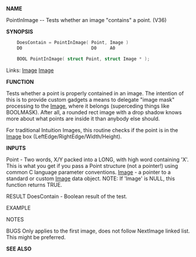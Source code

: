
**NAME**

PointInImage -- Tests whether an image &#034;contains&#034; a point. (V36)

**SYNOPSIS**

```c
    DoesContain = PointInImage( Point, Image )
    D0                          D0     A0

    BOOL PointInImage( struct Point, struct Image * );

```
Links: [Image](_00D4.md) [Image](_00D4.md) 

**FUNCTION**

Tests whether a point is properly contained in an image.
The intention of this is to provide custom gadgets a means
to delegate &#034;image mask&#034; processing to the [Image](_00D4.md), where
it belongs (superceding things like BOOLMASK).  After all,
a rounded rect image with a drop shadow knows more about
what points are inside it than anybody else should.

For traditional Intuition Images, this routine checks if
the point is in the [Image](_00D4.md) box (LeftEdge/RightEdge/Width/Height).

**INPUTS**

Point   - Two words, X/Y packed into a LONG, with high word
containing 'X'.  This is what you get if you pass
a Point structure (not a pointer!) using common
C language parameter conventions.
[Image](_00D4.md) - a pointer to a standard or custom [Image](_00D4.md) data object.
NOTE: If 'Image' is NULL, this function returns TRUE.

RESULT
DoesContain - Boolean result of the test.

EXAMPLE


NOTES


BUGS
Only applies to the first image, does not follow NextImage
linked list.  This might be preferred.

**SEE ALSO**

